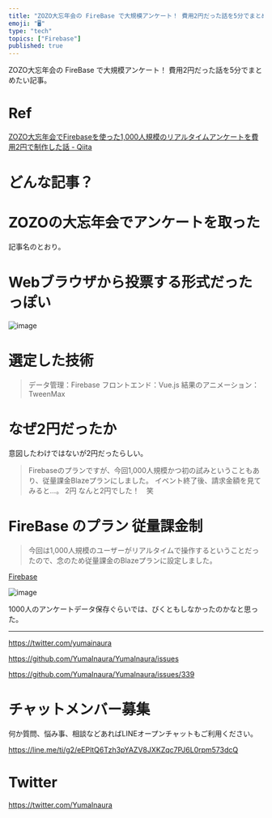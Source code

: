 ```yaml
---
title: "ZOZO大忘年会の FireBase で大規模アンケート！ 費用2円だった話を5分でまとめたい記事。"
emoji: "🖥"
type: "tech"
topics: ["Firebase"]
published: true
---
```


ZOZO大忘年会の FireBase で大規模アンケート！ 費用2円だった話を5分でまとめたい記事。

# Ref

[ZOZO大忘年会でFirebaseを使った1,000人規模のリアルタイムアンケートを費用2円で制作した話 - Qiita](https://qiita.com/tomohito_takahashi/items/fea4a931ad1734585d1c)

# どんな記事？

# ZOZOの大忘年会でアンケートを取った

記事名のとおり。

# Webブラウザから投票する形式だったっぽい

![image](https://user-images.githubusercontent.com/13635059/51070556-956eb500-1686-11e9-8143-d3d155d1bf54.png)

# 選定した技術

>データ管理：Firebase
>フロントエンド：Vue.js
>結果のアニメーション：TweenMax

# なぜ2円だったか

意図したわけではないが2円だったらしい。

>Firebaseのプランですが、今回1,000人規模かつ初の試みということもあり、従量課金Blazeプランにしました。
>イベント終了後、請求金額を見てみると…。
>2円
>なんと2円でした！　笑

# FireBase のプラン 従量課金制

>今回は1,000人規模のユーザーがリアルタイムで操作するということだったので、念のため従量課金のBlazeプランに設定しました。

[Firebase](https://firebase.google.com/pricing/?hl=ja)

![image](https://user-images.githubusercontent.com/13635059/51070588-ee3e4d80-1686-11e9-975e-11bec6ae3976.png)

1000人のアンケートデータ保存ぐらいでは、びくともしなかったのかなと思った。

---

https://twitter.com/yumainaura

https://github.com/YumaInaura/YumaInaura/issues


https://github.com/YumaInaura/YumaInaura/issues/339








<!-- Update From Qiita API -->

# チャットメンバー募集


何か質問、悩み事、相談などあればLINEオープンチャットもご利用ください。

https://line.me/ti/g2/eEPltQ6Tzh3pYAZV8JXKZqc7PJ6L0rpm573dcQ





# Twitter


https://twitter.com/YumaInaura


<!-- Update From Qiita API -->


